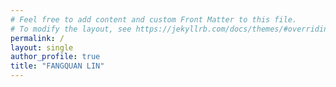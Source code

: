 ```yaml
---
# Feel free to add content and custom Front Matter to this file.
# To modify the layout, see https://jekyllrb.com/docs/themes/#overriding-theme-defaults
permalink: /
layout: single
author_profile: true
title: "FANGQUAN LIN"
---
```


